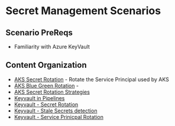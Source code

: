 # Secret Management Scenarios

## Scenario PreReqs

- Familiarity with Azure KeyVault

## Content Organization

- [AKS Secret Rotation](./AKS_secret_rotation.md) - Rotate the Service Principal used by AKS
- [AKS Blue Green Rotation](./AKS_blue_green_rotation.md) -
- [AKS Secret Rotation Strategies](./AKS_secret_rotation_strategies.md)
- [Keyvault in Pipelines](./KV_in_Pipelines.md)
- [Keyvault - Secret Rotation](KV_secret_rotation.md)
- [Keyvault - Stale Secrets detection](./KV_stale_secrets.md)
- [Keyvault - Service Prinicpal Rotation](./KV_sp_rotation.md)
